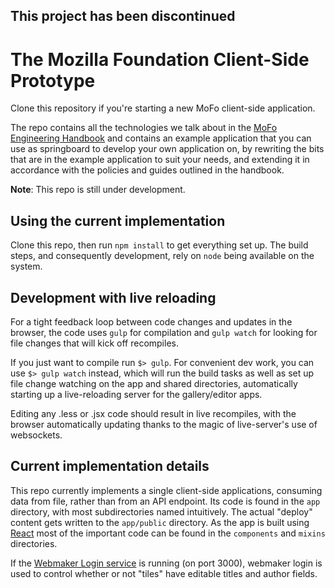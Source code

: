 ## This project has been discontinued

# The  Mozilla Foundation Client-Side Prototype 

Clone this repository if you're starting a new MoFo client-side application.

The repo contains all the technologies we talk about in the [MoFo Engineering Handbook](https://github.com/MozillaFoundation/MoFo-Engineering-Handbook) and contains an example application that you can use as springboard to develop your own application on, by rewriting the bits that are in the example application to suit your needs, and extending it in accordance with the policies and guides outlined in the handbook.

**Note**: This repo is still under development.

## Using the current implementation

Clone this repo, then run `npm install` to get everything set up. The build steps, and consequently development, rely on `node` being available on the system.

## Development with live reloading

For a tight feedback loop between code changes and updates in the browser, the code uses `gulp` for compilation and `gulp watch` for looking for file changes that will kick off recompiles.

If you just want to compile run `$> gulp`. For convenient dev work, you can use `$> gulp watch` instead, which will run the build tasks as well as set up file change watching on the app and shared directories, automatically starting up a live-reloading server for the gallery/editor apps.

Editing any .less or .jsx code should result in live recompiles, with the browser automatically updating thanks to the magic of live-server's use of websockets.

## Current implementation details

This repo currently implements a single client-side applications, consuming data from file, rather than from an API endpoint. Its code is found in the `app` directory, with most subdirectories named intuitively. The actual "deploy" content gets written to the `app/public` directory. As the app is built using [React](http://facebook.github.io/react) most of the important code can be found in the `components` and `mixins` directories.

If the [Webmaker Login service](http://github.com/mozilla/login.webmaker.org) is running (on port 3000), webmaker login is used to control whether or not "tiles" have editable titles and author fields.
